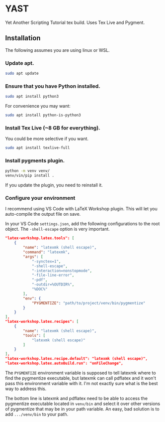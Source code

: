 # YAST
Yet Another Scripting Tutorial tex build. Uses Tex Live and Pygment.

## Installation
The following assumes you are using linux or WSL.

### Update apt.

```bash
sudo apt update
```

### Ensure that you have Python installed.

```bash
sudo apt install python3
```

For convenience you may want:

```bash
sudo apt install python-is-python3
```

### Install Tex Live (~8 GB for everything).
You could be more selective if you want.

```bash
sudo apt install texlive-full
```

### Install pygments plugin.
```bash
python -m venv venv/
venv/vin/pip install .
```

If you update the plugin, you need to reinstall it.

### Configure your environment

I recommend using VS Code with LaTeX Workshop plugin. This will let you auto-compile the output file on save.

In your VS Code `settings.json`, add the following configurations to the root object. The `-shell-escape` option is very important.

```json
"latex-workshop.latex.tools": [
    {
        "name": "latexmk (shell escape)",
        "command": "latexmk",
        "args": [
            "-synctex=1",
            "-shell-escape",
            "-interaction=nonstopmode",
            "-file-line-error",
            "-pdf",
            "-outdir=%OUTDIR%",
            "%DOC%"
        ],
        "env": {
            "PYGMENTIZE": "path/to/project/venv/bin/pygmentize"
        }
    }
],
"latex-workshop.latex.recipes": [
    {
        "name": "latexmk (shell escape)",
        "tools": [
            "latexmk (shell escape)"
        ]
    }
],
"latex-workshop.latex.recipe.default": "latexmk (shell escape)",
"latex-workshop.latex.autoBuild.run": "onFileChange",
```

The `PYGMENTIZE` environment variable is supposed to tell latexmk where to find the pygmentize executable, but latexmk can call pdflatex and it won't pass this environment variable with it. I'm not exactly sure what is the best way to address this.

The bottom line is latexmk and pdflatex need to be able to access the pygmentize executable located in `venv/bin` and select it over other versions of pygmentize that may be in your path variable. An easy, bad solution is to add `.../venv/bin` to your path.

